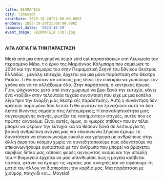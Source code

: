 ```yaml
---
title: ΒΙΟΜΑΓΕΙΑ
city: limassol
startDate: 2023-10-28T21:00:00.000Z
endDate: 2023-10-28T21:00:00.000Z
limassol_dates: '2023-10-29'
event_image: /ΒΙΟΜΑΓΕΙΑ (38).jpg
---
```


#### ΛΙΓΑ ΛΟΓΙΑ ΓΙΑ ΤΗΝ ΠΑΡΑΣΤΑΣΗ

Μετά από μια επιτυχημένη σειρά	sold out παραστάσεων	στη Λευκωσία τον περασμένο Μάιο,	τ ο έργο της Μαριάννας Κάλμπαρη που σημείωσε το	2004 και την πρεμιέρα του	στην Πειραματική Σκηνή του Εθνικού Θεάτρου Ελλάδος	, μεγάλη επιτυχία, έρχεται για μια μόνο παράσταση στο Θέατρο Ριάλτο	.Τι θα γινόταν αν κάποιος μας έδινε την ευκαιρία να γυρίσουμε τον χρόνο και να τα αλλάξουμε όλα; Στην παράσταση, ο κεντρικός ήρωας Γιαν, ψάχνοντας μετά από έναν χωρισμό να βρει ξανά την ευτυχία, κάνει ένα «ταξίδι» στην τελευταία τυχαία συνάντηση που είχε με μια κοπέλα λίγο πριν την έναρξη μιας θεατρικής παράστασης. Αυτή η συνάντηση δεν κράτησε παρά μόνο δύο λεπτά.Τι θα γινόταν αν ξαναζούσε αυτά τα δύο λεπτά δίνοντας σημασία στις λεπτομέρειες; Η επαναληπτικότητα μιας συγκεκριμένης σκηνής, φωτίζει τις «ασήμαντες» στιγμές, αυτές που εκ πρώτης αγνοούμε. Είναι αυτές, όμως, οι «μικρές σπίθες» που εν τέλει μπορεί να φέρουν την ευτυχία και να θέσουν ξανά σε λειτουργία τη βασική ανθρώπινη ανάγκη μας για επικοινωνία.Σήμερα έχουμε τη δυνατότητα να επικοινωνούμε εύκολα και γρήγορα με ανθρώπους στην άλλη άκρη του κόσμου χωρίς να συνειδητοποιούμε πως αδυνατούμε να επικοινωνήσουμε ουσιαστικά με τον άνθρωπο που μπορεί να βρίσκεται ακριβώς δίπλα μας,κάποιες φορές αγνοώντας ακόμα και την ύπαρξή του.Η Βιομαγεία έρχεται να μας υπενθυμίσει πως η μαγεία κρύβεται παντού, φτάνει να έχουμε τις κεραίες μας ανοιχτές και να αφήσουμε τη ματιά του άλλου να διαπεράσει την καρδιά μας. Μια παράσταση με χιούμορ, παιχνίδι και… Μαγεία!
